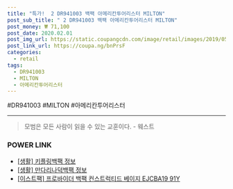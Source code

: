 ```yaml
--- 
title: "특가!  2 DR941003 백팩 아메리칸투어리스터 MILTON" 
post_sub_title: " 2 DR941003 백팩 아메리칸투어리스터 MILTON" 
post_money: ₩ 71,100 
post_date: 2020.02.01 
post_img_url: https://static.coupangcdn.com/image/retail/images/2019/05/09/11/9/cfa32385-9880-4973-bdcb-896a1237f380.jpg 
post_link_url: https://coupa.ng/bnPrsF 
categories: 
  - retail 
tags: 
  - DR941003 
  - MILTON 
  - 아메리칸투어리스터 
--- 
```

  #DR941003 #MILTON #아메리칸투어리스터 
<hr> 

> 모범은 모든 사람이 읽을 수 있는 교훈이다. - 웨스트 


### POWER LINK

* <a href="https://blog.naver.com/sakai111/221758796673" target="_blank"> [생활] 키플링백팩 정보 </a>
* <a href="https://blog.naver.com/sakai111/221763691557" target="_blank"> [생활] 만다리나덕백팩 정보 </a>
* <a href="https://blog.naver.com/santokki14/221784419610" target="_blank">[이스트팩] 프로바이더 백팩 컨스트럭티드 베이지 EJCBA19 91Y</a>
